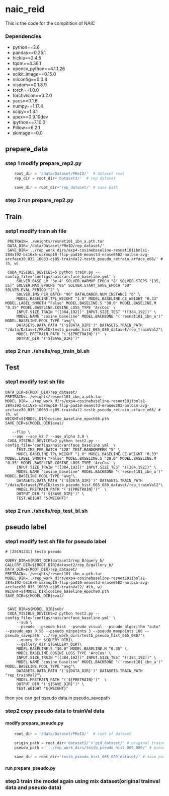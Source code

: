 # naic_reid
This is the code for the compitition of NAIC

### Dependencies
* python==3.6
* pandas==0.25.1
* hickle==3.4.5
* tqdm==4.36.1
* opencv_python==4.1.1.26
* scikit_image==0.15.0
* mlconfig==0.0.4
* visdom==0.1.8.9
* torch==1.0.0
* torchvision==0.2.0
* yacs==0.1.6
* numpy==1.17.4
* scipy==1.3.1
* apex==0.9.10dev
* ipython==7.10.0
* Pillow==6.2.1
* skimage==0.0


## prepare_data
### step 1 modify prepare_rep2.py
```python
    root_dir = '/data/Dataset/PReID/'  # dataset root
    rep_dir = root_dir+'dataset2/'  # rep dataset

    save_dir = root_dir+'rep_dataset/' # save path
```
### step 2 run prepare_rep2.py

## Train

### setp1 modify train sh file

```
 PRETRAIN=../weights/resnet101_ibn_a.pth.tar
 DATA_DIR='/data/Dataset/PReID/rep_dataset/'
 SAVE_DIR='../rep_work_dirs/exp4-cosinebaseline-resnet101ibnls1-384x192-bs16x6-warmup10-flip-pad10-meanstd-erase0502-nolbsm-avg-arcface30_035_10033-cj05-trainVal2-testb_pseudo_retrain_arface_e66/' #(h, w)

 CUDA_VISIBLE_DEVICES=5 python train.py --config_file='configs/naic/arcface_baseline.yml' \
     SOLVER.BASE_LR '3e-4' SOLVER.WARMUP_EPOCH "8" SOLVER.STEPS "[35, 55]" SOLVER.MAX_EPOCHS "66" SOLVER.START_SAVE_EPOCH "50" SOLVER.EVAL_PERIOD "2" \
     SOLVER.IMS_PER_BATCH "96" DATALOADER.NUM_INSTANCE "6" \
     MODEL.BASELINE.TPL_WEIGHT "1.0" MODEL.BASELINE.CE_WEIGHT "0.33" MODEL.LABEL_SMOOTH "False" MODEL.BASELINE.S "30.0" MODEL.BASELINE.M "0.35" MODEL.BASELINE.COSINE_LOSS_TYPE 'ArcCos' \
     INPUT.SIZE_TRAIN "([384,192])" INPUT.SIZE_TEST "([384,192])" \
     MODEL.NAME "cosine_baseline" MODEL.BACKBONE "('resnet101_ibn_a')" MODEL.BASELINE.POOL_TYPE "avg"\
     DATASETS.DATA_PATH "('${DATA_DIR}')" DATASETS.TRAIN_PATH "/data/Dataset/PReID/testb_pseudo_hist_065_080_dataset/rep_trainVal2"\
     MODEL.PRETRAIN_PATH "('${PRETRAIN}')"  \
     OUTPUT_DIR "('${SAVE_DIR}')" 

```

### step 2 run ./shells/rep_train_bl.sh


## Test
### step1 modify test sh file

```
DATA_DIR=${ROOT_DIR}rep_dataset/
PRETRAIN=../weights/resnet101_ibn_a.pth.tar
MODEL_DIR=../rep_work_dirs/exp4-cosinebaseline-resnet101ibnls1-384x192-bs16x6-warmup10-flip-pad10-meanstd-erase0502-nolbsm-avg-arcface30_035_10033-cj05-trainVal2-testb_pseudo_retrain_arface_e66/ #(h, w)
WEIGHT=${MODEL_DIR}cosine_baseline_epoch66.pth
SAVE_DIR=${MODEL_DIR}eval/
 
   --flip \
   --aqe --aqe_k2 7 --aqe_alpha 3.0 \
 CUDA_VISIBLE_DEVICES=2 python test2.py --config_file='configs/naic/arcface_baseline.yml' \
     TEST.IMS_PER_BATCH "128" TEST.RANDOMPERM "5" \
     MODEL.BASELINE.TPL_WEIGHT "1.0" MODEL.BASELINE.CE_WEIGHT "0.33" MODEL.LABEL_SMOOTH "False" MODEL.BASELINE.S "30.0" MODEL.BASELINE.M "0.35" MODEL.BASELINE.COSINE_LOSS_TYPE 'ArcCos' \
     INPUT.SIZE_TRAIN "([384,192])" INPUT.SIZE_TEST "([384,192])" \
     MODEL.NAME "cosine_baseline" MODEL.BACKBONE "('resnet101_ibn_a')" MODEL.BASELINE.POOL_TYPE "avg"\
     DATASETS.DATA_PATH "('${DATA_DIR}')" DATASETS.TRAIN_PATH "/data/Dataset/PReID/testb_pseudo_hist_065_080_dataset/rep_trainVal2"\
     MODEL.PRETRAIN_PATH "('${PRETRAIN}')"  \
     OUTPUT_DIR "('${SAVE_DIR}')" \
     TEST.WEIGHT "${WEIGHT}"
```

### step 2 run ./shells/rep_test_bl.sh

## pseudo label
### step1 modify test sh file for pseudo label
```
# [20191231] testb pseudo

QUERY_DIR=${ROOT_DIR}dataset2/rep_B/query_b/
GALLERY_DIR=${ROOT_DIR}dataset2/rep_B/gallery_b/
DATA_DIR=${ROOT_DIR}rep_dataset/
PRETRAIN=../weights/resnet101_ibn_a.pth.tar
MODEL_DIR=../rep_work_dirs/exp4-cosinebaseline-resnet101ibnls1-384x192-bs16x6-warmup10-flip-pad10-meanstd-erase0502-nolbsm-avg-arcface30_035_10033-cj05-trainVal2/ #(h, w)
WEIGHT=${MODEL_DIR}cosine_baseline_epoch90.pth
SAVE_DIR=${MODEL_DIR}eval/


 SAVE_DIR=${MODEL_DIR}sub/
 CUDA_VISIBLE_DEVICES=2 python test2.py --config_file='configs/naic/arcface_baseline.yml' \
     --sub \
     --pseudo --pseudo_hist --pseudo_visual --pseudo_algorithm "auto" --pseudo_eps 0.55 --pseudo_minpoints 3 --pseudo_maxpoints 100 --pseudo_savepath '../rep_work_dirs/testb_pseudo_hist_065_080/'\
     --query_dir ${QUERY_DIR}\
     --gallery_dir ${GALLERY_DIR}\
     MODEL.BASELINE.S "30.0" MODEL.BASELINE.M "0.35" \
     MODEL.BASELINE.COSINE_LOSS_TYPE 'ArcCos' \
     INPUT.SIZE_TRAIN "([384,192])" INPUT.SIZE_TEST "([384,192])" \
     MODEL.NAME "cosine_baseline" MODEL.BACKBONE "('resnet101_ibn_a')" MODEL.BASELINE.POOL_TYPE "avg"\
     DATASETS.DATA_PATH "('${DATA_DIR}')" DATASETS.TRAIN_PATH "rep_trainVal2"\
     MODEL.PRETRAIN_PATH "('${PRETRAIN}')"  \
     OUTPUT_DIR "('${SAVE_DIR}')" \
     TEST.WEIGHT "${WEIGHT}"
```
then you can get pseudo data in pseudo_savepath

### step2 copy pseudo data to trainVal data
#### modify prepare_pseudo.py
```python
    root_dir = '/data/Dataset/PReID/'  # root of dataset
    
    origin_path = root_dir+'dataset2/'+'pid_dataset/' # original trainval data
    pseudo_path = '../rep_work_dirs/testb_pseudo_hist_065_080/' # pseudo data

    save_dir = root_dir+'testb_pseudo_hist_065_080_dataset/' # save path
```
#### run prepare_pseudo.py

### step3 train the model again using mix dataset(original trainval data and pseudo data)


